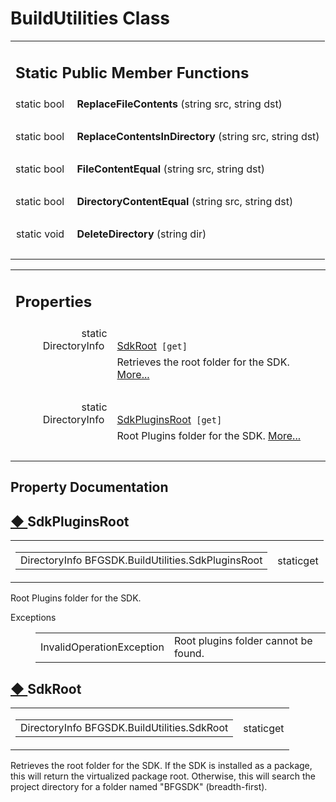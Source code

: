 
# BuildUtilities Class 

<div class="contents"><table class="memberdecls"><tr class="heading"><td colspan="2"><h2 class="groupheader"><a id="pub-static-methods" name="pub-static-methods"></a> Static Public Member Functions</h2></td></tr><tr class="memitem:a498e351b6343e545ff59eb2417b4b3b2"><td class="memItemLeft" align="right" valign="top"><a id="a498e351b6343e545ff59eb2417b4b3b2" name="a498e351b6343e545ff59eb2417b4b3b2"></a> static bool&#160;</td><td class="memItemRight" valign="bottom"><b>ReplaceFileContents</b> (string src, string dst)</td></tr><tr class="separator:a498e351b6343e545ff59eb2417b4b3b2"><td class="memSeparator" colspan="2">&#160;</td></tr><tr class="memitem:a47cf13f70c5e6c696265d54b2c5a2a54"><td class="memItemLeft" align="right" valign="top"><a id="a47cf13f70c5e6c696265d54b2c5a2a54" name="a47cf13f70c5e6c696265d54b2c5a2a54"></a> static bool&#160;</td><td class="memItemRight" valign="bottom"><b>ReplaceContentsInDirectory</b> (string src, string dst)</td></tr><tr class="separator:a47cf13f70c5e6c696265d54b2c5a2a54"><td class="memSeparator" colspan="2">&#160;</td></tr><tr class="memitem:a5226d7864111361807607a33e3edfe1a"><td class="memItemLeft" align="right" valign="top"><a id="a5226d7864111361807607a33e3edfe1a" name="a5226d7864111361807607a33e3edfe1a"></a> static bool&#160;</td><td class="memItemRight" valign="bottom"><b>FileContentEqual</b> (string src, string dst)</td></tr><tr class="separator:a5226d7864111361807607a33e3edfe1a"><td class="memSeparator" colspan="2">&#160;</td></tr><tr class="memitem:a440b4bd61ca1ab6332e0369b48c178a5"><td class="memItemLeft" align="right" valign="top"><a id="a440b4bd61ca1ab6332e0369b48c178a5" name="a440b4bd61ca1ab6332e0369b48c178a5"></a> static bool&#160;</td><td class="memItemRight" valign="bottom"><b>DirectoryContentEqual</b> (string src, string dst)</td></tr><tr class="separator:a440b4bd61ca1ab6332e0369b48c178a5"><td class="memSeparator" colspan="2">&#160;</td></tr><tr class="memitem:ad1c1c301d29238865f94e6f5e4a05b8d"><td class="memItemLeft" align="right" valign="top"><a id="ad1c1c301d29238865f94e6f5e4a05b8d" name="ad1c1c301d29238865f94e6f5e4a05b8d"></a> static void&#160;</td><td class="memItemRight" valign="bottom"><b>DeleteDirectory</b> (string dir)</td></tr><tr class="separator:ad1c1c301d29238865f94e6f5e4a05b8d"><td class="memSeparator" colspan="2">&#160;</td></tr></table><table class="memberdecls"><tr class="heading"><td colspan="2"><h2 class="groupheader"><a id="properties" name="properties"></a> Properties</h2></td></tr><tr class="memitem:adc63f07748b7b95d09f3c7f3afd73149"><td class="memItemLeft" align="right" valign="top">static DirectoryInfo&#160;</td><td class="memItemRight" valign="bottom"><a class="el" href="class_b_f_g_s_d_k_1_1_build_utilities.html#adc63f07748b7b95d09f3c7f3afd73149">SdkRoot</a><code> [get]</code></td></tr><tr class="memdesc:adc63f07748b7b95d09f3c7f3afd73149"><td class="mdescLeft">&#160;</td><td class="mdescRight">Retrieves the root folder for the SDK.  <a href="class_b_f_g_s_d_k_1_1_build_utilities.html#adc63f07748b7b95d09f3c7f3afd73149">More...</a><br /></td></tr><tr class="separator:adc63f07748b7b95d09f3c7f3afd73149"><td class="memSeparator" colspan="2">&#160;</td></tr><tr class="memitem:a3be239078826b9b88a30ebf0453af6ed"><td class="memItemLeft" align="right" valign="top">static DirectoryInfo&#160;</td><td class="memItemRight" valign="bottom"><a class="el" href="class_b_f_g_s_d_k_1_1_build_utilities.html#a3be239078826b9b88a30ebf0453af6ed">SdkPluginsRoot</a><code> [get]</code></td></tr><tr class="memdesc:a3be239078826b9b88a30ebf0453af6ed"><td class="mdescLeft">&#160;</td><td class="mdescRight">Root Plugins folder for the SDK.  <a href="class_b_f_g_s_d_k_1_1_build_utilities.html#a3be239078826b9b88a30ebf0453af6ed">More...</a><br /></td></tr><tr class="separator:a3be239078826b9b88a30ebf0453af6ed"><td class="memSeparator" colspan="2">&#160;</td></tr></table><h2 class="groupheader">Property Documentation</h2><a id="a3be239078826b9b88a30ebf0453af6ed" name="a3be239078826b9b88a30ebf0453af6ed"></a><h2 class="memtitle"><span class="permalink"><a href="#a3be239078826b9b88a30ebf0453af6ed">&#9670;&nbsp;</a></span>SdkPluginsRoot</h2><div class="memitem"><div class="memproto"><table class="mlabels"><tr><td class="mlabels-left"><table class="memname"><tr><td class="memname">DirectoryInfo BFGSDK.BuildUtilities.SdkPluginsRoot</td></tr></table></td><td class="mlabels-right"><span class="mlabels"><span class="mlabel">static</span><span class="mlabel">get</span></span></td></tr></table></div><div class="memdoc">Root Plugins folder for the SDK. <dl class="exception"><dt>Exceptions</dt><dd><table class="exception"><tr><td class="paramname">InvalidOperationException</td><td>Root plugins folder cannot be found.</td></tr></table></dd></dl></div></div><a id="adc63f07748b7b95d09f3c7f3afd73149" name="adc63f07748b7b95d09f3c7f3afd73149"></a><h2 class="memtitle"><span class="permalink"><a href="#adc63f07748b7b95d09f3c7f3afd73149">&#9670;&nbsp;</a></span>SdkRoot</h2><div class="memitem"><div class="memproto"><table class="mlabels"><tr><td class="mlabels-left"><table class="memname"><tr><td class="memname">DirectoryInfo BFGSDK.BuildUtilities.SdkRoot</td></tr></table></td><td class="mlabels-right"><span class="mlabels"><span class="mlabel">static</span><span class="mlabel">get</span></span></td></tr></table></div><div class="memdoc">Retrieves the root folder for the SDK. If the SDK is installed as a package, this will return the virtualized package root. Otherwise, this will search the project directory for a folder named "BFGSDK" (breadth-first). </div></div></div> 
